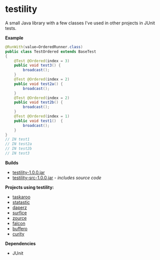 testility
=========

A small Java library with a few classes I've used in other projects in JUnit tests.

**Example**

```java
@RunWith(value=OrderedRunner.class)
public class TestOrdered extends BaseTest 
{
    @Test @Ordered(index = 3)
    public void test3() {
        broadcast();
    }
    @Test @Ordered(index = 2)
    public void test2a() {
        broadcast();
    }
    @Test @Ordered(index = 2)
    public void test2b() {
        broadcast();
    }
    @Test @Ordered(index = 1)
    public void test1()  {
        broadcast();
    }    
}
// IN test1
// IN test2a
// IN test2b
// IN test3
```

**Builds**
- [testility-1.0.0.jar](https://github.com/ClickerMonkey/testility/blob/master/build/testility-1.0.0.jar?raw=true)
- [testility-src-1.0.0.jar](https://github.com/ClickerMonkey/testility/blob/master/build/testility-src-1.0.0.jar?raw=true) *- includes source code*

**Projects using testility:**
- [taskaroo](https://github.com/ClickerMonkey/taskaroo)
- [statastic](https://github.com/ClickerMonkey/statastic)
- [daperz](https://github.com/ClickerMonkey/daperz)
- [surfice](https://github.com/ClickerMonkey/surfice)
- [zource](https://github.com/ClickerMonkey/zource)
- [falcon](https://github.com/ClickerMonkey/falcon)
- [buffero](https://github.com/ClickerMonkey/buffero)
- [curity](https://github.com/ClickerMonkey/curity)

**Dependencies**
- JUnit
